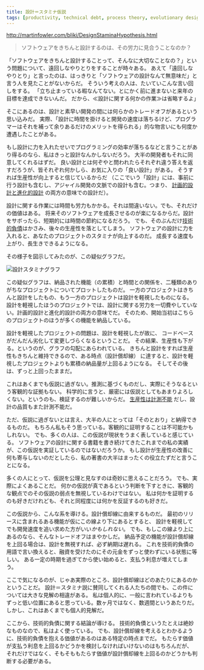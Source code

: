 ```yaml
---
title: 設計＝スタミナ仮説
tags: [productivity, technical debt, process theory, evolutionary design, clean code, software craftsmanship]
---
```


http://martinfowler.com/bliki/DesignStaminaHypothesis.html

> ソフトウェアをきちんと設計するのは、その労力に見合うことなのか？

「ソフトウェアをきちんと設計することって、そんなに大切なことなの？」という問題について、遠回しなやりとりをすることが時々ある。
あえて「遠回しなやりとり」と言ったのは、はっきりと「ソフトウェアの設計なんて無意味だ」と言う人を見たことがないからだ。
そういう考えの人は、たいていこんな言い回しをする。
「立ち止まっている暇なんてない。とにかく前に進まないと来年の目標を達成できないんだ。
だから、≪設計に関する何かの作業≫は省略するよ」

そこにあるのは、設計と素早い開発の間には何らかのトレードオフがあるという思い込みだ。
実際、「設計に時間を掛けると開発の速度は落ちるけど、プログラマーはそれを補って余りあるだけのメリットを得られる」的な物言いにも何度か遭遇したことがある。

もし設計に力を入れたせいでプログラミングの効率が落ちるなどと言うことがあり得るのなら、私はきっと設計なんかしないだろう。
大半の開発者もそれに同意してくれるはずだ。
良い設計とは何ぞやと問われたらそれぞれ違う答えを返すだろうが、皆それぞれ何かしら、お気に入りの「良い設計」がある。
そうすれば生産性が向上すると信じているからだ
（ここでいう「設計」には、事前に行う設計も含むし、アジャイル開発の文脈での設計も含む。つまり、
[計画的設計と進化的設計](http://objectclub.jp/community/XP-jp/xp_relate/isdesigndead#n71)
の両方の意味での設計だ）。

設計に関する作業には時間も労力もかかる。それは間違いない。でも、それだけの価値はある。
将来そのソフトウェアを成長させるのが楽になるからだ。設計をサボったら、短期的には時間の節約になるだろう。
でも、そのぶんだけ[技術的負債](/TechnicalDebt)はかさみ、後々の生産性を落としてしまう。
ソフトウェアの設計に力を入れると、あなたのプロジェクトのスタミナが向上するのだ。
成長する速度も上がり、長生きできるようになる。

その様子を図示してみたのが、この疑似グラフだ。

![設計スタミナグラフ](http://martinfowler.com/bliki/images/designStaminaGraph.gif)

この疑似グラフは、納品された機能（の累積）と時間との関係を、二種類のありがちなプロジェクトについてプロットしたものだ。
一方のプロジェクトはきちんと設計をしたもの、もう一方のプロジェクトは設計を軽視したものになる。
設計を軽視したほうのプロジェクトでは、設計に関する労力を一切費やしていない。計画的設計と進化的設計の両方の意味でだ。
そのため、開始当初はこちらのプロジェクトのほうが多くの機能を納品している。

設計を軽視したプロジェクトの問題は、設計を軽視したが故に、
コードベースがだんだん劣化して変更しづらくなるということだ。
その結果、生産性も下がる。というのが、グラフの勾配にあらわれている。
きちんと設計をすれば生産性もきちんと維持できるので、ある時点（設計償却線）
に達すると、設計を軽視したプロジェクトよりも累積の納品量が上回るようになる。
そしてその後は、ずっと上回ったままだ。

これはあくまでも仮説に過ぎない。推測に基づくものだし、実際にそうなるという客観的な証拠もない。
科学的に言うと、厳密には仮説としてもあまりよろしくない。というのも、検証するのが難しいからだ。
[生産性は計測不能](/CannotMeasureProductivity)
だし、設計の品質もまた計測不能だ。

ただ、仮説に過ぎないとは言え、大半の人にとっては「そのとおり」と納得できるものだ。
もちろん私もそう思っている。客観的に証明することは不可能かもしれない。
でも、多くの人は、この仮説が現状をうまく表していると感じている。
ソフトウェアの設計に関する書籍を書き続けてきたこれまでの私の実績が、この仮説を実証しているのではないだろうか。
もし設計が生産性の改善に何も寄与しないのだとしたら、私の著書の大半はまったくの役立たずだと言うことになる。

多くの人にとって、仮説を公理と見なすのは奇妙に思えることだろう。
でも、実際によくあることだ。
何かの仮説が真であるという判断を下すときに、客観的な観点でのその仮説の弱点を無視しているわけではない。
私は何かを証明するのも好きだけれども、それと同程度には何かを反証するのも好きだ。

この仮説から、こんな系を導ける。設計償却線に由来するものだ。
最初のリリースに含まれるある機能が仮にこの線より下にあるとすると、
設計を軽視してでも開発速度を追い求めた方がいい*かもしれない*。
でも、もしこの線より上にあるのなら、そんなトレードオフはまやかしだ。
納品予定の機能が設計償却線を上回る場合は、設計を無視すれば、必ず納期は遅れる。
これを技術的負債の用語で言い換えると、融資を受けたのにその元金をずっと使わずにいる状態に等しい。
ある一定の時期を過ぎてから使い始めると、支払う利息が増えてしまう。

ここで気になるのが、じゃあ実際のところ、設計償却線はどのあたりにあるのかということだ。
設計＝スタミナ説に賛同してくれる人たちの間でも、この件については大きな見解の相違がある。
私は個人的に、一般に言われているよりもずっと低い位置にあると思っている。数ヶ月ではなく、数週間というあたりだ。
しかし、これはあくまでも個人的見解だ。

ここから、技術的負債に関する結論が導ける。
技術的負債というたとえは絶妙なものなので、私はよく使っている。
でも、設計償却線を考えるとわかるように、技術的負債を抱える価値があるのはある特定の時点までだ。
もたらす価値が支払う利息を上回るかどうかを検討しなければいけないのはもちろんだが、
それだけではなく、そもそももたらす価値が設計償却線を上回るのかどうかも判断する必要がある。

